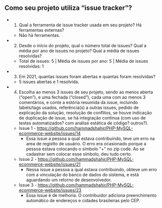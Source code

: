 ## Como seu projeto utiliza  “issue tracker”?

- 1. Qual a ferramenta de issue tracker usada em seu projeto? Há ferramentas externas?
    - Não há ferramentas. 
-  2. Desde o início do projeto, qual o número total de issues? Qual a média por ano de issues no projeto? Qual a média de issues resolvidas?
    - Total de issues: 5 | Média de issues por ano: 5 | Média de issues resolvidas: 1
-  3. Em 2021, quantas issues foram abertas e quantas foram resolvidas? 
    - 5 issues abertas e 1 resolvida.
-  4. Escolha ao menos 3 issues de seu projeto, sendo ao menos aberta (“open”), e uma fechada (“closed”), cada uma com ao menos 3 comentários, e conte a estória resumida da issue, incluindo labels/tags usados, referência(s) a outras issues, pedido de explicação da solução, resolução de conflitos, se houve indicação de duplicação de issue, se há integração contínua (com uso de testes automatizados? com análise estática de código? outros?).
    - Issue 1 - https://github.com/hammadshahir/PHP-MySQL-ecommerce-website/issues/14
      - Essa issue a pessoa a qual estava contribuindo, teve um erro na area de registto de usuário. O erro era ocasionado porque a pessoa estava colocando o símbolo "+" no zip code. Ao se cadastrar sem colocar esse símbolo, deu tudo certo.
    - Issue 2 - https://github.com/hammadshahir/PHP-MySQL-ecommerce-website/issues/21
      - Nessa issue a pessoa a qual estava contribuindo, obteve um erro com a vinculação do banco de dados do sistema, e está aguardando um retorno de desenvolvedor.  
    - Issue 3 - https://github.com/hammadshahir/PHP-MySQL-ecommerce-website/issues/23
      - Essa issue é de melhoria. O contribuidor adiciona preenchimento automático de endereços e cidades brasileiras pelo CEP.   

